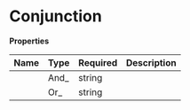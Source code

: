 # Conjunction



**Properties**

| Name | Type | Required | Description |
| :-------- | :----------| :----------| :----------|
    | And_ | string |  | and |
    | Or_ | string |  | or |




<!-- This file was generated by liblab | https://liblab.com/ -->